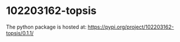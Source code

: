 # 102203162-topsis

The python package is hosted at: https://pypi.org/project/102203162-topsis/0.1.1/
